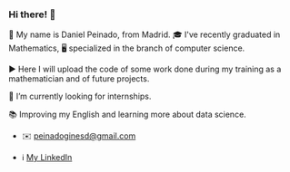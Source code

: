 ### Hi there! 👋

🔷 My name is Daniel Peinado, from Madrid. :mortar_board: I've recently graduated in Mathematics, 🖥️ specialized in the branch of computer science.

▶️ Here I will upload the code of some work done during my training as a mathematician and of future projects.

🔭 I’m currently looking for internships.

📚 Improving my English and learning more about data science.

- ✉️ peinadoginesd@gmail.com

- ℹ️ [My LinkedIn](https://www.linkedin.com/in/daniel-peinado-ginés-874a91214)

